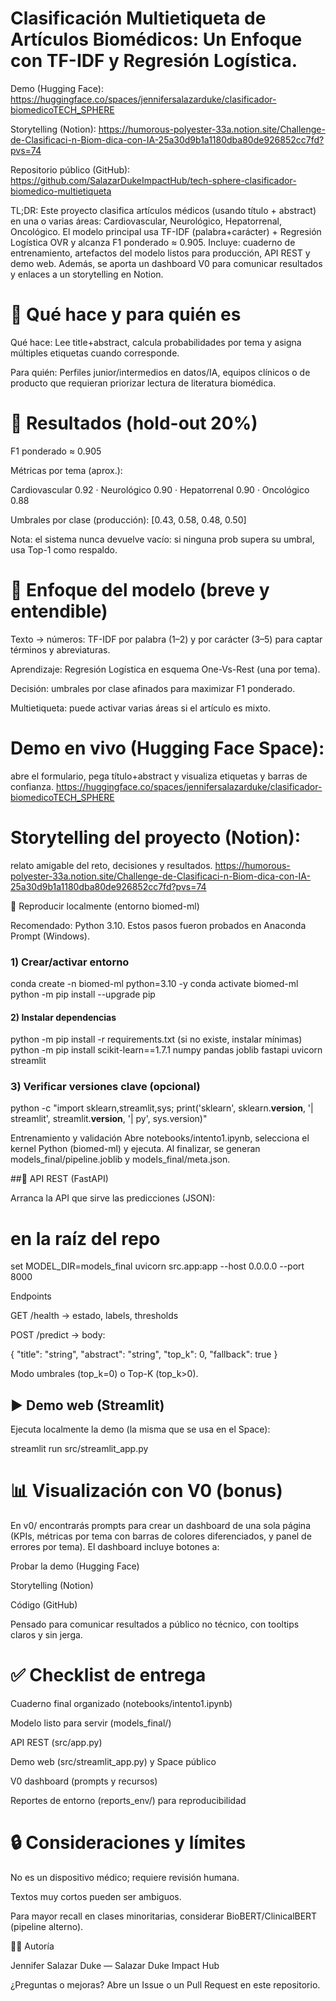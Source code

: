 # Clasificación Multietiqueta de Artículos Biomédicos: Un Enfoque con TF-IDF y Regresión Logística.


Demo (Hugging Face): https://huggingface.co/spaces/jennifersalazarduke/clasificador-biomedicoTECH_SPHERE

Storytelling (Notion): https://humorous-polyester-33a.notion.site/Challenge-de-Clasificaci-n-Biom-dica-con-IA-25a30d9b1a1180dba80de926852cc7fd?pvs=74

Repositorio público (GitHub): https://github.com/SalazarDukeImpactHub/tech-sphere-clasificador-biomedico-multietiqueta

TL;DR: Este proyecto clasifica artículos médicos (usando título + abstract) en una o varias áreas: Cardiovascular, Neurológico, Hepatorrenal, Oncológico. El modelo principal usa TF-IDF (palabra+carácter) + Regresión Logística OVR y alcanza F1 ponderado ≈ 0.905. Incluye: cuaderno de entrenamiento, artefactos del modelo listos para producción, API REST y demo web. Además, se aporta un dashboard V0 para comunicar resultados y enlaces a un storytelling en Notion.

# 🌟 Qué hace y para quién es

Qué hace: Lee title+abstract, calcula probabilidades por tema y asigna múltiples etiquetas cuando corresponde.

Para quién: Perfiles junior/intermedios en datos/IA, equipos clínicos o de producto que requieran priorizar lectura de literatura biomédica.

# 🚀 Resultados (hold-out 20%)

F1 ponderado ≈ 0.905

Métricas por tema (aprox.):

Cardiovascular 0.92 · Neurológico 0.90 · Hepatorrenal 0.90 · Oncológico 0.88

Umbrales por clase (producción): [0.43, 0.58, 0.48, 0.50]

Nota: el sistema nunca devuelve vacío: si ninguna prob supera su umbral, usa Top-1 como respaldo.

# 🧠 Enfoque del modelo (breve y entendible)

Texto → números: TF-IDF por palabra (1–2) y por carácter (3–5) para captar términos y abreviaturas.

Aprendizaje: Regresión Logística en esquema One-Vs-Rest (una por tema).

Decisión: umbrales por clase afinados para maximizar F1 ponderado.

Multietiqueta: puede activar varias áreas si el artículo es mixto.


# Demo en vivo (Hugging Face Space):
abre el formulario, pega título+abstract y visualiza etiquetas y barras de confianza.
https://huggingface.co/spaces/jennifersalazarduke/clasificador-biomedicoTECH_SPHERE

# Storytelling del proyecto (Notion): 
relato amigable del reto, decisiones y resultados.
https://humorous-polyester-33a.notion.site/Challenge-de-Clasificaci-n-Biom-dica-con-IA-25a30d9b1a1180dba80de926852cc7fd?pvs=74

🧪 Reproducir localmente (entorno biomed-ml)

Recomendado: Python 3.10. Estos pasos fueron probados en Anaconda Prompt (Windows).

### 1) Crear/activar entorno
conda create -n biomed-ml python=3.10 -y
conda activate biomed-ml
python -m pip install --upgrade pip

#### 2) Instalar dependencias
python -m pip install -r requirements.txt
(si no existe, instalar mínimas)
python -m pip install scikit-learn==1.7.1 numpy pandas joblib fastapi uvicorn streamlit

### 3) Verificar versiones clave (opcional)
python -c "import sklearn,streamlit,sys; print('sklearn', sklearn.__version__, '| streamlit', streamlit.__version__, '| py', sys.version)"

Entrenamiento y validación
Abre notebooks/intento1.ipynb, selecciona el kernel Python (biomed-ml) y ejecuta.
Al finalizar, se generan models_final/pipeline.joblib y models_final/meta.json.

##🔌 API REST (FastAPI)

Arranca la API que sirve las predicciones (JSON):

# en la raíz del repo
set MODEL_DIR=models_final
uvicorn src.app:app --host 0.0.0.0 --port 8000


Endpoints

GET /health → estado, labels, thresholds

POST /predict → body:

{ "title": "string", "abstract": "string", "top_k": 0, "fallback": true }

Modo umbrales (top_k=0) o Top-K (top_k>0).

## ▶️ Demo web (Streamlit)

Ejecuta localmente la demo (la misma que se usa en el Space):

streamlit run src/streamlit_app.py

# 📊 Visualización con V0 (bonus)

En v0/ encontrarás prompts para crear un dashboard de una sola página (KPIs, métricas por tema con barras de colores diferenciados, y panel de errores por tema).
El dashboard incluye botones a:

Probar la demo (Hugging Face)

Storytelling (Notion)

Código (GitHub)

Pensado para comunicar resultados a público no técnico, con tooltips claros y sin jerga.

# ✅ Checklist de entrega

 Cuaderno final organizado (notebooks/intento1.ipynb)

 Modelo listo para servir (models_final/)

 API REST (src/app.py)

 Demo web (src/streamlit_app.py) y Space público

 V0 dashboard (prompts y recursos)

 Reportes de entorno (reports_env/) para reproducibilidad

# 🔒 Consideraciones y límites

No es un dispositivo médico; requiere revisión humana.

Textos muy cortos pueden ser ambiguos.

Para mayor recall en clases minoritarias, considerar BioBERT/ClinicalBERT (pipeline alterno).

👩‍💻 Autoría

Jennifer Salazar Duke — Salazar Duke Impact Hub

¿Preguntas o mejoras? Abre un Issue o un Pull Request en este repositorio.
